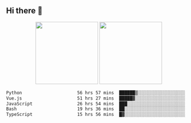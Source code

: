 ## Hi there 👋
<div align="center">
<span>  </span>
<img height="170px" src="https://github-readme-stats.vercel.app/api?username=bigQY&show_icons=true&count_private==true&v=3" /><span>        </span><img height="170px" src="https://github-readme-stats.vercel.app/api/top-langs/?username=bigQY&layout=compact&langs_count=8&v=3" />
<span>  </span>
</div>
<div align="center">

<!--START_SECTION:waka-->

```txt
Python                     56 hrs 57 mins  ██████▒░░░░░░░░░░░░░░░░░░   24.85 %
Vue.js                     51 hrs 27 mins  █████▓░░░░░░░░░░░░░░░░░░░   22.45 %
JavaScript                 26 hrs 54 mins  ███░░░░░░░░░░░░░░░░░░░░░░   11.74 %
Bash                       19 hrs 36 mins  ██░░░░░░░░░░░░░░░░░░░░░░░   08.55 %
TypeScript                 15 hrs 56 mins  █▓░░░░░░░░░░░░░░░░░░░░░░░   06.96 %
```

<!--END_SECTION:waka-->
</div>
